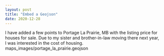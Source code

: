 ```yaml
---
layout: post
title: "Embed a Geojson"
date: 2020-12-28
---
```


I have added a few points to Portage La Prairie, MB with the listing price for houses for sale. Due to my sister and brother-in-law moving there next year, I was interested in the cost of housing.
maps_images/portage_la_prairie.geojson
